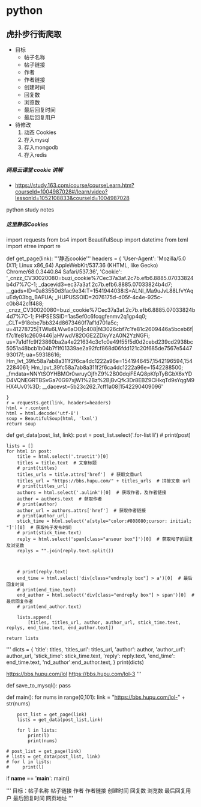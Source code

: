 # python
  ## 虎扑步行街爬取
  - 目标
    - 帖子名称
    - 帖子链接
    - 作者
    - 作者链接
    - 创建时间
    - 回复数
    - 浏览数
    - 最后回复时间
    - 最后回复用户
  - 待修改
    1. 动态 Cookies
    2. 存入mysql
    3. 存入mongodb
    4. 存入redis  
  
  
  
 ##### 网易云课堂 cookie 讲解
 - https://study.163.com/course/courseLearn.htm?courseId=1004987028#/learn/video?lessonId=1052108833&courseId=1004987028
 
  python study notes

 ##### 这里静态Cookies


import requests
from bs4 import BeautifulSoup
import datetime
from lxml import etree
import re


def get_page(link):
    '''静态cookie'''
    headers = {
        'User-Agent': 'Mozilla/5.0 (X11; Linux x86_64) AppleWebKit/537.36 (KHTML, like Gecko) Chrome/68.0.3440.84 Safari/537.36',
        'Cookie': '_cnzz_CV30020080=buzi_cookie%7Cec37a3af.2c7b.efb6.8885.07033824b4d7%7C-1; _dacevid3=ec37a3af.2c7b.efb6.8885.07033824b4d7; __gads=ID=0a83550d3fac9e34:T=1541944038:S=ALNI_Ma9uJvL88LfvYAquEdy03bg_BAFUA; _HUPUSSOID=2076175d-d05f-4c4e-925c-c0b842c1f488; _cnzz_CV30020080=buzi_cookie%7Cec37a3af.2c7b.efb6.8885.07033824b4d7%7C-1; PHPSESSID=1as5ef0c6fcqgfenmv2q1gp4q0; _CLT=918ebe7bb324d8673460f7af1d701a5c; u=41278725|TWlu6LWw6aOO|c408|f43026cbf7c1fe81c2609446a5bceb6f|f7c1fe81c2609446|aHVwdV82OGE2ZDkyYzA0N2YzNGFi; us=7a1d1fc9f23860ba2a4e221634c3c1c0e49f55f5d0d2cebd239cd2938bc5051a48bcb1b04b7f1f01339ae2a92fcf868d06fdd121c20f685de7567e544793017f; ua=59318616; Hm_lvt_39fc58a7ab8a311f2f6ca4dc1222a96e=1541946457,1542196594,1542284061; Hm_lpvt_39fc58a7ab8a311f2f6ca4dc1222a96e=1542288500; _fmdata=NNYtSOYHBMOr0wruyOjfhZ9%2B00dqiFEAQ8pKfpTyBGbX6xYDD4VQNEGRTBSvGa70G97xjW1%2Bz%2BjBvQfk3Dr8EBZ9CHkqTd9sYqgM9HX4Uv0%3D; __dacevst=5b23c262.7cff1a08|1542290409096'

    }
    r = requests.get(link, headers=headers)
    html = r.content
    html = html.decode('utf-8')
    soup = BeautifulSoup(html, 'lxml')
    return soup


def get_data(post_list, link):
    post = post_list.select('.for-list li')
    # print(post)

    lists = []
    for html in post:
        title = html.select('.truetit')[0]
        titles = title.text  # 文章标题
        # print(titles)
        titles_urls = title.attrs['href']  # 获取文章url
        titles_url = "https://bbs.hupu.com/" + titles_urls  # 拼接文章 url
        # print(titles_url)
        authors = html.select('.aulink')[0]  # 获取作者，及作者链接
        author = authors.text  # 获取作者
        # print(author)
        author_url = authors.attrs['href']  # 获取作者链接
        # print(author_url)
        stick_time = html.select('a[style="color:#808080;cursor: initial; "]')[0]  # 获取帖子发布时间
        # print(stick_time.text)
        reply = html.select('span[class="ansour box"]')[0]  # 获取帖子的回复及浏览数
        replys = "".join(reply.text.split())



        # print(reply.text)
        end_time = html.select('div[class="endreply box"] > a')[0]  # 最后回复时间
        # print(end_time.text)
        end_author = html.select('div[class="endreply box"] > span')[0]  # 最后回复作者
        # print(end_author.text)

        lists.append(
            [titles, titles_url, author, author_url, stick_time.text, replys, end_time.text, end_author.text])

    return lists


'''
        dicts = {
            'title': titles,
            'titles_url': titles_url,
            'author': author,
            'author_url': author_url,
            'stick_time': stick_time.text,
            'reply': reply.text,
            'end_time': end_time.text,
            'nd_author':end_author.text,
        }
        print(dicts)

https://bbs.hupu.com/lol
https://bbs.hupu.com/lol-3
'''


def save_to_mysql():
    pass


def main():
    for nums in range(0,101):
        link = "https://bbs.hupu.com/lol-" + str(nums)

        post_list = get_page(link)
        lists = get_data(post_list,link)

        for l in lists:
            print(l)
            print(nums)

    # post_list = get_page(link)
    # lists = get_data(post_list, link)
    # for l in lists:
    #     print(l)


if __name__ == '__main__':
    main()






'''
目标：帖子名称
    帖子链接
    作者
    作者链接
    创建时间
    回复数
    浏览数
    最后回复用户
    最后回复时间
    网页地址
'''
